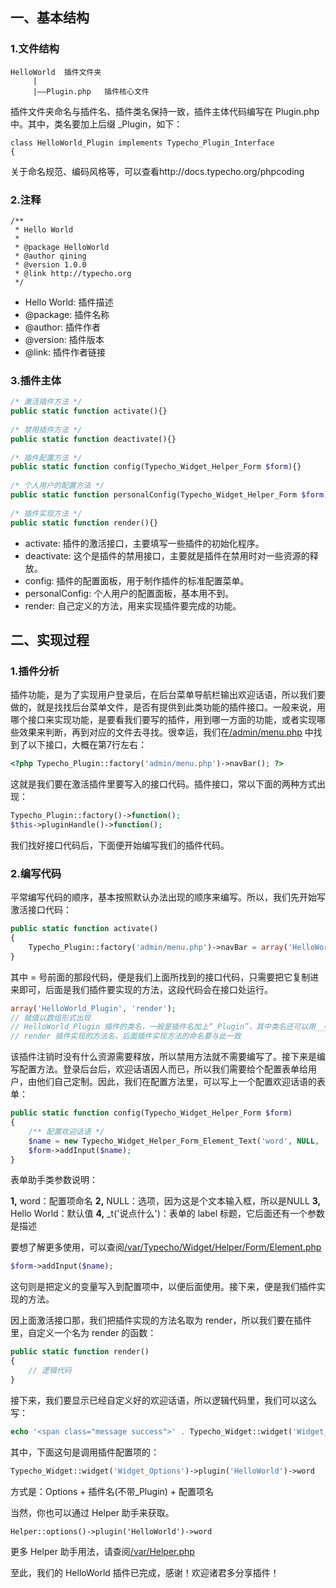 ## 一、基本结构

### 1.文件结构
```
HelloWorld  插件文件夹
     |
     |——Plugin.php   插件核心文件
```
插件文件夹命名与插件名、插件类名保持一致，插件主体代码编写在 Plugin.php 中。其中，类名要加上后缀 _Plugin，如下：
```
class HelloWorld_Plugin implements Typecho_Plugin_Interface
{
```
关于命名规范、编码风格等，可以查看http://docs.typecho.org/phpcoding

### 2.注释
```
/**
 * Hello World
 * 
 * @package HelloWorld 
 * @author qining
 * @version 1.0.0
 * @link http://typecho.org
 */
```
 - Hello World: 插件描述
 - @package: 插件名称
 - @author: 插件作者
 - @version: 插件版本
 - @link: 插件作者链接

### 3.插件主体
```php
/* 激活插件方法 */
public static function activate(){}
 
/* 禁用插件方法 */
public static function deactivate(){}
 
/* 插件配置方法 */
public static function config(Typecho_Widget_Helper_Form $form){}
 
/* 个人用户的配置方法 */
public static function personalConfig(Typecho_Widget_Helper_Form $form){}
 
/* 插件实现方法 */
public static function render(){}
```
 - activate: 插件的激活接口，主要填写一些插件的初始化程序。
 - deactivate: 这个是插件的禁用接口，主要就是插件在禁用时对一些资源的释放。
 - config: 插件的配置面板，用于制作插件的标准配置菜单。
 - personalConfig: 个人用户的配置面板，基本用不到。
 - render: 自己定义的方法，用来实现插件要完成的功能。

## 二、实现过程
### 1.插件分析
插件功能，是为了实现用户登录后，在后台菜单导航栏输出欢迎话语，所以我们要做的，就是找找后台菜单文件，是否有提供到此类功能的插件接口。一般来说，用哪个接口来实现功能，是要看我们要写的插件，用到哪一方面的功能，或者实现哪些效果来判断，再到对应的文件去寻找。很幸运，我们在[/admin/menu.php][1] 中找到了以下接口，大概在第7行左右：
```php
<?php Typecho_Plugin::factory('admin/menu.php')->navBar(); ?>
```
这就是我们要在激活插件里要写入的接口代码。插件接口，常以下面的两种方式出现：
```php
Typecho_Plugin::factory()->function();
$this->pluginHandle()->function();
```
我们找好接口代码后，下面便开始编写我们的插件代码。

### 2.编写代码
平常编写代码的顺序，基本按照默认办法出现的顺序来编写。所以，我们先开始写激活接口代码：
```php
public static function activate()
{
    Typecho_Plugin::factory('admin/menu.php')->navBar = array('HelloWorld_Plugin', 'render');
}
```
其中 = 号前面的那段代码，便是我们上面所找到的接口代码，只需要把它复制进来即可，后面是我们插件要实现的方法，这段代码会在接口处运行。
```php
array('HelloWorld_Plugin', 'render');
// 赋值以数组形式出现
// HelloWorld_Plugin 插件的类名，一般是插件名加上“_Plugin”，其中类名还可以用__CLASS__，不过经常是直接把插件类名写上
// render 插件实现的方法名，后面插件实现方法的命名要与此一致
```
该插件注销时没有什么资源需要释放，所以禁用方法就不需要编写了。接下来是编写配置方法。登录后台后，欢迎话语因人而已，所以我们需要给个配置表单给用户，由他们自己定制。因此，我们在配置方法里，可以写上一个配置欢迎话语的表单：
```php
public static function config(Typecho_Widget_Helper_Form $form)
{
    /** 配置欢迎话语 */
    $name = new Typecho_Widget_Helper_Form_Element_Text('word', NULL, 'Hello World', _t('说点什么'));
    $form->addInput($name);
}
```
表单助手类参数说明：

**1,** word：配置项命名
**2,** NULL：选项，因为这是个文本输入框，所以是NULL
**3,** Hello World：默认值
**4,** _t('说点什么')：表单的 label 标题，它后面还有一个参数是描述

要想了解更多使用，可以查阅[/var/Typecho/Widget/Helper/Form/Element.php][2]

```php
$form->addInput($name);
```

这句则是把定义的变量写入到配置项中，以便后面使用。接下来，便是我们插件实现的方法。

因上面激活接口那，我们把插件实现的方法名取为 render，所以我们要在插件里，自定义一个名为 render 的函数：
```php
public static function render()
{
    // 逻辑代码
}
```
接下来，我们要显示已经自定义好的欢迎话语，所以逻辑代码里，我们可以这么写：
```php
echo '<span class="message success">' . Typecho_Widget::widget('Widget_Options')->plugin('HelloWorld')->word . '</span>';
```
其中，下面这句是调用插件配置项的：
```php
Typecho_Widget::widget('Widget_Options')->plugin('HelloWorld')->word
```
方式是：Options + 插件名(不带_Plugin) + 配置项名

当然，你也可以通过 Helper 助手来获取。
```
Helper::options()->plugin('HelloWorld')->word
```
更多 Helper 助手用法，请查阅[/var/Helper.php][3]

至此，我们的 HelloWorld 插件已完成，感谢！欢迎诸君多分享插件！


  [1]: https://github.com/typecho/typecho/blob/master/admin/menu.php
  [2]: https://github.com/typecho/typecho/blob/master/var/Typecho/Widget/Helper/Form/Element.php
  [3]: https://github.com/typecho/typecho/blob/master/var/Helper.php